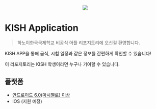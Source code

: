 <p align="center"><img src="https://user-images.githubusercontent.com/29895665/115970579-7487b080-a56d-11eb-9821-c1fc9ac4de93.png" /></p>

# KISH Application
> 하노이한국국제학교 비공식 어플 리포지토리에 오신걸 환영합니다.

KISH APP을 통해 급식, 시험 일정과 같은 정보를 간편하게 확인할 수 있습니다!

이 리포지토리는 KISH 학생이라면 누구나 기여할 수 있습니다.  

## 플랫폼
- [안드로이드 6.0(마시멜로) 이상](https://play.google.com/store/apps/details?id=com.Hancho.KISH.kish2019&hl=ko&gl=US)
- IOS (지원 예정)
